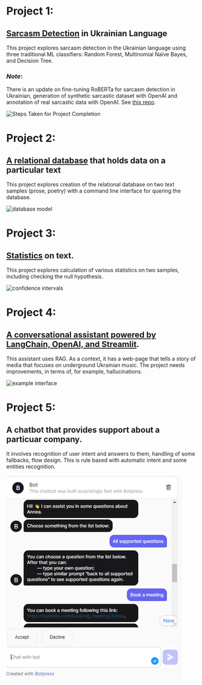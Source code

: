 # Project 1: 
## [Sarcasm Detection](https://github.com/botvyns/sarcasm_detection_traditional_ML) in Ukrainian Language

This project explores sarcasm detection in the Ukrainian language using three traditional ML classifiers: Random Forest, Multinomial Naïve Bayes, and Decision Tree. 

### *Note*: 
There is an update on fine-tuning RoBERTa for sarcasm detection in Ukrainian, generation of synthetic sarcastic dataset with OpenAI and annotation of real sarcastic data with OpenAI. See [this repo]([https://github.com/botvyns/sarcasm_detection_ukr](https://github.com/botvyns/bachelor_project)).

![Steps Taken for Project Completion](/images/steps.png)

# Project 2: 
## [A relational database](https://github.com/botvyns/text_database) that holds data on a particular text

This project explores creation of the relational database on two text samples (prose, poetry) with a command line interface for quering the database.

![database model](/images/data_model.png)

# Project 3: 
## [Statistics](https://github.com/botvyns/statistics_on_text) on text.

This project explores calculation of various statistics on two samples, including checking the null hypothesis.

![confidence intervals](/images/fluctuation.png)

# Project 4:
## [A conversational assistant powered by LangChain, OpenAI, and Streamlit](https://github.com/botvyns/assistant).

This assistant uses RAG. As a context, it has a web-page that tells a story of media that focuses on underground Ukrainian music. 
The project needs improvements, in terms of, for example, hallucinations.

![example interface](/images/example.jpg)

# Project 5:
## A chatbot that provides support about a particuar company. 

It involves recognition of user intent and answers to them, handling of some fallbacks, flow design. This is rule based with automatic intent and some entities recognition.

![botpress_interface](images/botpress.jpg)
